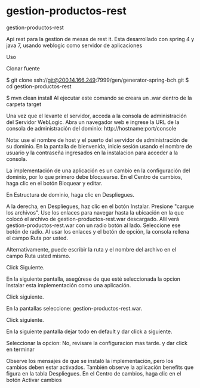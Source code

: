 # gestion-productos-rest

gestion-productos-rest

Api rest para la gestion de mesas de rest it. Esta desarrollado con spring 4 y java 7, usando weblogic como servidor de aplicaciones

Uso

Clonar fuente

$ git clone ssh://git@200.14.166.249:7999/gen/generator-spring-bch.git
$ cd gestion-productos-rest

$ mvn clean install
Al ejecutar este comando se creara un .war dentro de la carpeta target

Una vez que el levante el servidor, acceda a la consola de administración del Servidor WebLogic. Abra un navegador web e ingrese la URL de la consola de administración del dominio:
http://hostname:port/console

Nota: use el nombre de host y el puerto del servidor de administración de su dominio.
En la pantalla de bienvenida, inicie sesión usando el nombre de usuario y la contraseña ingresados en la instalacion ​​para acceder a la consola.

La implementación de una aplicación es un cambio en la configuración del dominio, por lo que primero debe bloquearse. En el Centro de cambios, haga clic en el botón Bloquear y editar.

En Estructura de dominio, haga clic en Despliegues.

A la derecha, en Despliegues, haz clic en el botón Instalar.
Presione "cargue los archivos". Use los enlaces para navegar hasta la ubicación en la que colocó el archivo de gestion-productos-rest.war descargado. Allí verá gestion-productos-rest.war con un radio botón al lado. Seleccione ese botón de radio. Al usar los enlaces y el botón de opción, la consola rellena el campo Ruta por usted.

Alternativamente, puede escribir la ruta y el nombre del archivo en el campo Ruta usted mismo.

Click Siguiente.

En la siguiente pantalla, asegúrese de que esté seleccionada la opcion Instalar esta implementación como una aplicación.

Click siguiente.

En la pantallas seleccione: gestion-productos-rest.war.

Click siguiente.

En la siguiente pantalla dejar todo en default y dar click a siguiente.

Seleccionar la opcion: No, revisare la configuracion mas tarde. y dar click en terminar

Observe los mensajes de que se instaló la implementación, pero los cambios deben estar activados. También observe la aplicación benefits que figura en la tabla Despliegues.
En el Centro de cambios, haga clic en el botón Activar cambios

